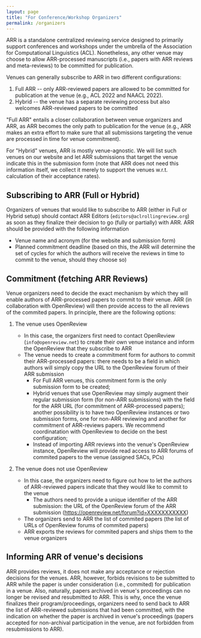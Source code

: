 ```yaml
---
layout: page
title: "For Conference/Workshop Organizers"
permalink: /organizers
---
```


ARR is a standalone centralized reviewing service designed to primarily support conferences and workshops under the umbrella of the Association for Computational Linguistics (ACL). Nonetheless, any other venue may choose to allow ARR-processed manuscripts (i.e., papers with ARR reviews and meta-reviews) to be committed for publication. 

Venues can generally subscribe to ARR in two different configurations: 

1. Full ARR -- only ARR-reviewed papers are allowed to be committed for publication at the venue (e.g., ACL 2022 and NAACL 2022).
2. Hybrid -- the venue has a separate reviewing process but also welcomes ARR-reviewed papers to be committed

"Full ARR" entails a closer collaboration between venue organizers and ARR, as ARR becomes the only path to publication for the venue (e.g., ARR makes an extra effort to make sure that all submissions targeting the venue are processed in time for venue commitment).
 
For "Hybrid" venues, ARR is mostly venue-agnostic. We will list such venues on our website and let ARR submissions that target the venue indicate this in the submission form (note that ARR does not need this information itself, we collect it merely to support the venues w.r.t. calculation of their acceptance rates).       

## Subscribing to ARR (Full or Hybrid)

Organizers of venues that would like to subscribe to ARR (either in Full or Hybrid setup) should contact ARR Editors (`editors@aclrollingreview.org`) as soon as they finalize their decision to go (fully or partially) with ARR. ARR should be provided with the following information

- Venue name and acronym (for the website and submission form)
- Planned commitment deadline (based on this, the ARR will determine the set of cycles for which the authors will receive the reviews in time to commit to the venue, should they choose so)

## Commitment (fetching ARR Reviews)

Venue organizers need to decide the exact mechanism by which they will enable authors of ARR-processed papers to commit to their venue. ARR (in collaboration with OpenReview) will then provide access to the all reviews of the commited papers. In principle, there are the following options: 

1. The venue uses OpenReview
	- In this case, the organizers first need to contact OpenReview (`info@openreview.net`) to create their own venue instance and inform the OpenReview that they subscribe to ARR 
	- The venue needs to create a commitment form for authors to commit their ARR-processed papers: there needs to be a field in which authors will simply copy the URL to the OpenReview forum of their ARR submission 
		- For Full ARR venues, this commitment form is the only submission form to be created;
		- Hybrid venues that use OpenReview may simply augment their regular submission form (for non-ARR submissions) with the field for the ARR URL (for commitment of ARR-processed papers); another possibility is to have two OpenReview instances or two submission forms, one for non-ARR reviewing and another for commitment of ARR-reviews papers. We recommend coordinatation with OpenReview to decide on the best configuration;
		- Instead of importing ARR reviews into the venue's OpenReview instance, OpenReview will provide read access to ARR forums of commited papers to the venue (assigned SACs, PCs)
		
2. The venue does not use OpenReview
	- In this case, the organizers need to figure out how to let the authors of ARR-reviewed papers indicate that they would like to commit to the venue
		- The authors need to provide a unique identifier of the ARR submission: the URL of the OpenReview forum of the ARR submission (https://openreview.net/forum?id=XXXXXXXXXXX)
	- The organizers send to ARR the list of commited papers (the list of URLs of OpenReview forums of commited papers)
	- ARR exports the reviews for commited papers and ships them to the venue organizers
	
## Informing ARR of venue's decisions

ARR provides reviews, it does not make any acceptance or rejection decisions for the venues. ARR, however, forbids revisions to be submitted to ARR while the paper is under consideration (i.e., commited) for publication in a venue. Also, naturally, papers archived in venue's proceedings can no longer be revised and resubmitted to ARR. This is why, once the venue finalizes their program/proceedings, organizers need to send back to ARR the list of ARR-reviewed submissions that had been committed, with the indication on whether the paper is archived in venue's proceedings (papers accepted for non-archival participation in the venue, are not forbidden from resubmissions to ARR).   
 









